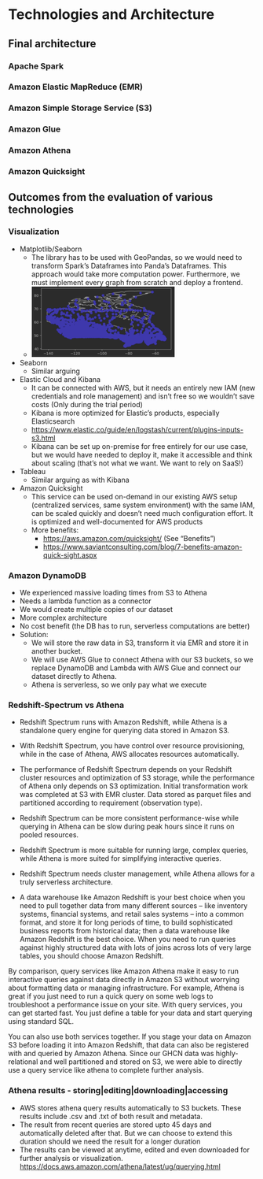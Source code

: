 # Technologies and Architecture

## Final architecture
### Apache Spark

### Amazon Elastic MapReduce (EMR) 

### Amazon Simple Storage Service (S3)

### Amazon Glue

### Amazon Athena

### Amazon Quicksight

## Outcomes from the evaluation of various technologies

### Visualization
* Matplotlib/Seaborn 
  * The library has to be used with GeoPandas, so we would need to transform Spark’s Dataframes into Panda’s Dataframes. This approach would take more computation power. Furthermore, we must implement every graph from scratch and deploy a frontend.
  * ![matplot](img/matplot.png)
* Seaborn
  * Similar arguing
* Elastic Cloud and Kibana
  * It can be connected with AWS, but it needs an entirely new IAM (new credentials and role management) and isn’t free so we wouldn’t save costs (Only during the trial period)
  * Kibana is more optimized for Elastic’s products, especially Elasticsearch
  * https://www.elastic.co/guide/en/logstash/current/plugins-inputs-s3.html
  * Kibana can be set up on-premise for free entirely for our use case, but we would have needed to deploy it, make it accessible and think about scaling (that’s not what we want. We want to rely on SaaS!)
* Tableau 
  * Similar arguing as with Kibana 
* Amazon Quicksight 
  * This service can be used on-demand in our existing AWS setup (centralized services, same system environment) with the same IAM, can be scaled quickly and doesn’t need much configuration effort. It is optimized and well-documented for AWS products 
  * More benefits:
    * https://aws.amazon.com/quicksight/ (See “Benefits”)
    * https://www.saviantconsulting.com/blog/7-benefits-amazon-quick-sight.aspx

### Amazon DynamoDB
* We experienced massive loading times from S3 to Athena 
* Needs a lambda function as a connector 
* We would create multiple copies of our dataset 
* More complex architecture 
* No cost benefit (the DB has to run, serverless computations are better)
* Solution:
  * We will store the raw data in S3, transform it via EMR and store it in another bucket. 
  * We will use AWS Glue to connect Athena with our S3 buckets, so we replace DynamoDB and Lambda with AWS Glue and connect our dataset directly to Athena. 
  * Athena is serverless, so we only pay what we execute
 
### Redshift-Spectrum vs Athena
* Redshift Spectrum runs with Amazon Redshift, while Athena is a standalone query engine for querying data stored in Amazon S3.

* With Redshift Spectrum, you have control over resource provisioning, while in the case of Athena, AWS allocates resources automatically.

* The performance of Redshift Spectrum depends on your Redshift cluster resources and optimization of S3 storage, while the performance of Athena only depends on S3 optimization. Initial transformation work was completed at S3 with EMR cluster. Data stored as parquet files and partitioned according to requirement (observation type).

* Redshift Spectrum can be more consistent performance-wise while querying in Athena can be slow during peak hours since it runs on pooled resources.

* Redshift Spectrum is more suitable for running large, complex queries, while Athena is more suited for simplifying interactive queries.

* Redshift Spectrum needs cluster management, while Athena allows for a truly serverless architecture.

* A data warehouse like Amazon Redshift is your best choice when you need to pull together data from many different sources – like inventory systems, financial systems, and retail sales systems – into a common format, and store it for long periods of time, to build sophisticated business reports from historical data; then a data warehouse like Amazon Redshift is the best choice. When you need to run queries against highly structured data with lots of joins across lots of very large tables, you should choose Amazon Redshift.
 
By comparison, query services like Amazon Athena make it easy to run interactive queries against data directly in Amazon S3 without worrying about formatting data or managing infrastructure. For example, Athena is great if you just need to run a quick query on some web logs to troubleshoot a performance issue on your site. With query services, you can get started fast. You just define a table for your data and start querying using standard SQL.
 
You can also use both services together. If you stage your data on Amazon S3 before loading it into Amazon Redshift, that data can also be registered with and queried by Amazon Athena.
Since our GHCN data was highly-relational and well partitioned and stored on S3, we were able to directly use a query service like athena to complete further analysis.

### Athena results - storing|editing|downloading|accessing

* AWS stores athena query results automatically to S3 buckets. These results include .csv and .txt of both result and metadata.
* The result from recent queries are stored upto 45 days and automatically deleted after that. But we can choose to extend this duration should we need the result for a longer duration
* The results can be viewed at anytime, edited and even downloaded for further analysis or visualization.
https://docs.aws.amazon.com/athena/latest/ug/querying.html
